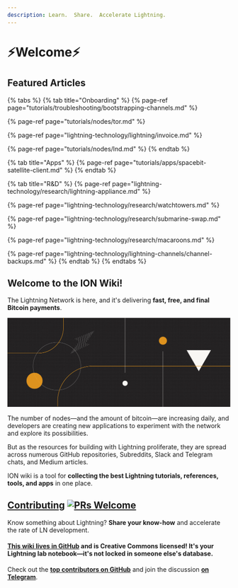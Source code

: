 ```yaml
---
description: Learn.  Share.  Accelerate Lightning.
---
```


# ⚡Welcome⚡

## Featured Articles

{% tabs %}
{% tab title="Onboarding" %}
{% page-ref page="tutorials/troubleshooting/bootstrapping-channels.md" %}

{% page-ref page="tutorials/nodes/tor.md" %}

{% page-ref page="lightning-technology/lightning/invoice.md" %}

{% page-ref page="tutorials/nodes/lnd.md" %}
{% endtab %}

{% tab title="Apps" %}
{% page-ref page="tutorials/apps/spacebit-satellite-client.md" %}
{% endtab %}

{% tab title="R&D" %}
{% page-ref page="lightning-technology/research/lightning-appliance.md" %}

{% page-ref page="lightning-technology/research/watchtowers.md" %}

{% page-ref page="lightning-technology/research/submarine-swap.md" %}

{% page-ref page="lightning-technology/research/macaroons.md" %}

{% page-ref page="lightning-technology/lightning-channels/channel-backups.md" %}
{% endtab %}
{% endtabs %}

## Welcome to the ION Wiki!

The Lightning Network is here, and it's delivering **fast, free, and final Bitcoin payments**.

![](.gitbook/assets/ion_wiki_v2.png)

The number of nodes—and the amount of bitcoin—are increasing daily, and developers are creating new applications to experiment with the network and explore its possibilities.

But as the resources for building with Lightning proliferate, they are spread across numerous GitHub repositories, Subreddits, Slack and Telegram chats, and Medium articles.

ION wiki is a tool for **collecting the best Lightning tutorials, references, tools, and apps** in one place.

## [Contributing](wiki-basics/contributing.md) [![PRs Welcome](https://img.shields.io/badge/PRs-welcome-brightgreen.svg?style=flat-square)](http://makeapullrequest.com)

Know something about Lightning? **Share your know-how** and accelerate the rate of LN development.

#### [**This wiki lives in GitHub**](wiki-basics/content-license.md) and is Creative Commons licensed! It's your Lightning lab notebook—it's not locked in someone else's database.

Check out the [**top contributors on GitHub**](https://github.com/RadarTech/ionwiki/graphs/contributors) and join the discussion [**on Telegram**](https://t.me/radarion).

